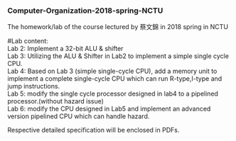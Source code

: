 ### Computer-Organization-2018-spring-NCTU  
The homework/lab of the course lectured by 蔡文錦 in 2018 spring in NCTU  

#Lab content:  
Lab 2: Implement a 32-bit ALU & shifter  
Lab 3: Utilizing the ALU & Shifter in Lab2 to implement a simple single cycle CPU.  
Lab 4: Based on Lab 3 (simple single-cycle CPU), add a memory unit to implement a complete single-cycle CPU which can run R-type,I-type and jump instructions.  
Lab 5: modify the single cycle processor designed in lab4 to a pipelined processor.(without hazard issue)  
Lab 6: modify the CPU designed in Lab5 and implement an advanced version pipelined CPU which can handle hazard.  
  
Respective detailed specification will be enclosed in PDFs.   
